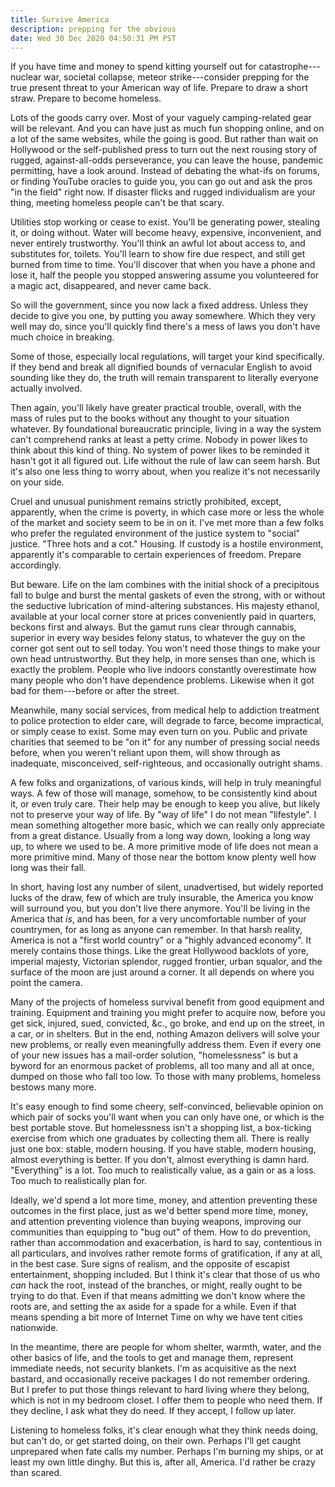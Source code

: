 ```yaml
---
title: Survive America
description: prepping for the obvious
date: Wed 30 Dec 2020 04:50:31 PM PST
---
```


If you have time and money to spend kitting yourself out for catastrophe---nuclear war, societal collapse, meteor strike---consider prepping for the true present threat to your American way of life.  Prepare to draw a short straw.  Prepare to become homeless.

Lots of the goods carry over.  Most of your vaguely camping-related gear will be relevant. And you can have just as much fun shopping online, and on a lot of the same websites, while the going is good.  But rather than wait on Hollywood or the self-published press to turn out the next rousing story of rugged, against-all-odds perseverance, you can leave the house, pandemic permitting, have a look around.  Instead of debating the what-ifs on forums, or finding YouTube oracles to guide you, you can go out and ask the pros "in the field" right now.  If disaster flicks and rugged individualism are your thing, meeting homeless people can't be that scary.

Utilities stop working or cease to exist.  You'll be generating power, stealing it, or doing without.  Water will become heavy, expensive, inconvenient, and never entirely trustworthy.  You'll think an awful lot about access to, and substitutes for, toilets.  You'll learn to show fire due respect, and still get burned from time to time.  You'll discover that when you have a phone and lose it, half the people you stopped answering assume you volunteered for a magic act, disappeared, and never came back.

So will the government, since you now lack a fixed address.  Unless they decide to give you one, by putting you away somewhere.  Which they very well may do, since you'll quickly find there's a mess of laws you don't have much choice in breaking.

Some of those, especially local regulations, will target your kind specifically.  If they bend and break all dignified bounds of vernacular English to avoid sounding like they do, the truth will remain transparent to literally everyone actually involved.

Then again, you'll likely have greater practical trouble, overall, with the mass of rules put to the books without any thought to your situation whatever.  By foundational bureaucratic principle, living in a way the system can't comprehend ranks at least a petty crime.  Nobody in power likes to think about this kind of thing.  No system of power likes to be reminded it hasn't got it all figured out.  Life without the rule of law can seem harsh.  But it's also one less thing to worry about, when you realize it's not necessarily on your side.

Cruel and unusual punishment remains strictly prohibited, except, apparently, when the crime is poverty, in which case more or less the whole of the market and society seem to be in on it.  I've met more than a few folks who prefer the regulated environment of the justice system to "social" justice.  "Three hots and a cot."  Housing.  If custody is a hostile environment, apparently it's comparable to certain experiences of freedom.  Prepare accordingly.

But beware.  Life on the lam combines with the initial shock of a precipitous fall to bulge and burst the mental gaskets of even the strong, with or without the seductive lubrication of mind-altering substances.  His majesty ethanol, available at your local corner store at prices conveniently paid in quarters, beckons first and always.  But the gamut runs clear through cannabis, superior in every way besides felony status, to whatever the guy on the corner got sent out to sell today.  You won't need those things to make your own head untrustworthy.  But they help, in more senses than one, which is exactly the problem.  People who live indoors constantly overestimate how many people who don't have dependence problems.  Likewise when it got bad for them---before or after the street.

Meanwhile, many social services, from medical help to addiction treatment to police protection to elder care, will degrade to farce, become impractical, or simply cease to exist.  Some may even turn on you.  Public and private charities that seemed to be "on it" for any number of pressing social needs before, when you weren't reliant upon them, will show through as inadequate, misconceived, self-righteous, and occasionally outright shams.

A few folks and organizations, of various kinds, will help in truly meaningful ways.  A few of those will manage, somehow, to be consistently kind about it, or even truly care.  Their help may be enough to keep you alive, but likely not to preserve your way of life.  By "way of life" I do not mean "lifestyle".  I mean something altogether more basic, which we can really only appreciate from a great distance.  Usually from a long way down, looking a long way up, to where we used to be.  A more primitive mode of life does not mean a more primitive mind.  Many of those near the bottom know plenty well how long was their fall.

In short, having lost any number of silent, unadvertised, but widely reported lucks of the draw, few of which are truly insurable, the America you know will surround you, but you don't live there anymore.  You'll be living in the America that _is_, and has been, for a very uncomfortable number of your countrymen, for as long as anyone can remember.  In that harsh reality, America is not a "first world country" or a "highly advanced economy".  It merely contains those things.  Like the great Hollywood backlots of yore, imperial majesty, Victorian splendor, rugged frontier, urban squalor, and the surface of the moon are just around a corner.  It all depends on where you point the camera.

Many of the projects of homeless survival benefit from good equipment and training.  Equipment and training you might prefer to acquire now, before you get sick, injured, sued, convicted, &c., go broke, and end up on the street, in a car, or in shelters.  But in the end, nothing Amazon delivers will solve your new problems, or really even meaningfully address them.  Even if every one of your new issues has a mail-order solution, "homelessness" is but a byword for an enormous packet of problems, all too many and all at once, dumped on those who fall too low.  To those with many problems, homeless bestows many more.

It's easy enough to find some cheery, self-convinced, believable opinion on which pair of socks you'll want when you can only have one, or which is the best portable stove.  But homelessness isn't a shopping list, a box-ticking exercise from which one graduates by collecting them all.  There is really just one box: stable, modern housing.  If you have stable, modern housing, almost everything is better.  If you don't, almost everything is damn hard.  "Everything" is a lot.  Too much to realistically value, as a gain or as a loss.  Too much to realistically plan for.

Ideally, we'd spend a lot more time, money, and attention preventing these outcomes in the first place, just as we'd better spend more time, money, and attention preventing violence than buying weapons, improving our communities than equipping to "bug out" of them.  How to do prevention, rather than accommodation and exacerbation, is hard to say, contentious in all particulars, and involves rather remote forms of gratification, if any at all, in the best case.  Sure signs of realism, and the opposite of escapist entertainment, shopping included.  But I think it's clear that those of us who _can_ hack the root, instead of the branches, or might, really ought to be trying to do that.  Even if that means admitting we don't know where the roots are, and setting the ax aside for a spade for a while.  Even if that means spending a bit more of Internet Time on why we have tent cities nationwide.

In the meantime, there are people for whom shelter, warmth, water, and the other basics of life, and the tools to get and manage them, represent immediate needs, not security blankets.  I'm as acquisitive as the next bastard, and occasionally receive packages I do not remember ordering.  But I prefer to put those things relevant to hard living where they belong, which is not in my bedroom closet.  I offer them to people who need them.  If they decline, I ask what they do need.  If they accept, I follow up later.

Listening to homeless folks, it's clear enough what they think needs doing, but can't do, or get started doing, on their own.  Perhaps I'll get caught unprepared when fate calls my number.  Perhaps I'm burning my ships, or at least my own little dinghy.  But this is, after all, America.  I'd rather be crazy than scared.
